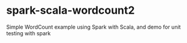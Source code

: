 # spark-scala-wordcount2
Simple WordCount example using Spark with Scala, and demo for unit testing with spark 
